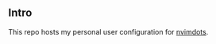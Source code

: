 ## Intro

This repo hosts my personal user configuration for [nvimdots](https://github.com/ayamir/nvimdots).
